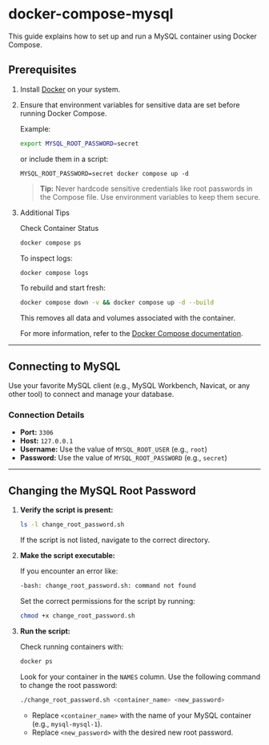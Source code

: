 # docker-compose-mysql

This guide explains how to set up and run a MySQL container using Docker Compose.

## Prerequisites

1. Install [Docker](https://docs.docker.com/get-docker/) on your system.
2. Ensure that environment variables for sensitive data are set before running Docker Compose.
   
   Example:
   ```bash
   export MYSQL_ROOT_PASSWORD=secret
   ```
   or include them in a script:
   ```
   MYSQL_ROOT_PASSWORD=secret docker compose up -d
   ```
   > **Tip:** Never hardcode sensitive credentials like root passwords in the Compose file. Use environment variables to keep them secure.

4. Additional Tips
   
   Check Container Status

   ```bash
   docker compose ps
   ```
   To inspect logs:
   ```bash
   docker compose logs
   ```
   To rebuild and start fresh:
   ```bash
   docker compose down -v && docker compose up -d --build
   ```
   This removes all data and volumes associated with the container.

   For more information, refer to the [Docker Compose documentation](https://docs.docker.com/compose/).

---

## Connecting to MySQL

Use your favorite MySQL client (e.g., MySQL Workbench, Navicat, or any other tool) to connect and manage your database.

### Connection Details

- **Port:** `3306`
- **Host:** `127.0.0.1`
- **Username:** Use the value of `MYSQL_ROOT_USER` (e.g., `root`)
- **Password:** Use the value of `MYSQL_ROOT_PASSWORD` (e.g., `secret`)

---

## Changing the MySQL Root Password

1. **Verify the script is present:**
   ```bash
   ls -l change_root_password.sh
   ```
   If the script is not listed, navigate to the correct directory.

2. **Make the script executable:**
   
   If you encounter an error like:
   ```bash
   -bash: change_root_password.sh: command not found
   ```
   Set the correct permissions for the script by running:
   ```bash
   chmod +x change_root_password.sh
   ```

3. **Run the script:**

    Check running containers with:
    ```bash
    docker ps
    ```
    Look for your container in the `NAMES` column. Use the following command to change the root password:
   ```bash
   ./change_root_password.sh <container_name> <new_password>
   ```

   - Replace `<container_name>` with the name of your MySQL container (e.g., `mysql-mysql-1`).
   - Replace `<new_password>` with the desired new root password.


